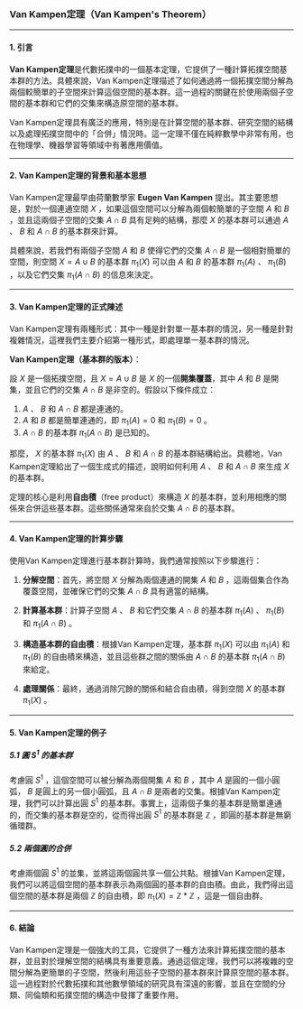 ### Van Kampen定理（Van Kampen's Theorem）

---

#### 1. 引言

**Van Kampen定理**是代數拓撲中的一個基本定理，它提供了一種計算拓撲空間基本群的方法。具體來說，Van Kampen定理描述了如何通過將一個拓撲空間分解為兩個較簡單的子空間來計算這個空間的基本群。這一過程的關鍵在於使用兩個子空間的基本群和它們的交集來構造原空間的基本群。

Van Kampen定理具有廣泛的應用，特別是在計算空間的基本群、研究空間的結構以及處理拓撲空間中的「合併」情況時。這一定理不僅在純粹數學中非常有用，也在物理學、機器學習等領域中有著應用價值。

---

#### 2. Van Kampen定理的背景和基本思想

Van Kampen定理最早由荷蘭數學家 **Eugen Van Kampen** 提出。其主要思想是，對於一個連通空間  $`X`$ ，如果這個空間可以分解為兩個較簡單的子空間  $`A`$  和  $`B`$ ，並且這兩個子空間的交集  $`A \cap B`$  具有足夠的結構，那麼  $`X`$  的基本群可以通過  $`A`$ 、 $`B`$  和  $`A \cap B`$  的基本群來計算。

具體來說，若我們有兩個子空間  $`A`$  和  $`B`$  使得它們的交集  $`A \cap B`$  是一個相對簡單的空間，則空間  $`X = A \cup B`$  的基本群  $`\pi_1(X)`$  可以由  $`A`$  和  $`B`$  的基本群  $`\pi_1(A)`$ 、 $`\pi_1(B)`$ ，以及它們交集  $`\pi_1(A \cap B)`$  的信息來決定。

---

#### 3. Van Kampen定理的正式陳述

Van Kampen定理有兩種形式：其中一種是針對單一基本群的情況，另一種是針對複雜情況，這裡我們主要介紹第一種形式，即處理單一基本群的情況。

**Van Kampen定理（基本群的版本）**：

設  $`X`$  是一個拓撲空間，且  $`X = A \cup B`$  是  $`X`$  的一個**開集覆蓋**，其中  $`A`$  和  $`B`$  是開集，並且它們的交集  $`A \cap B`$  是非空的。假設以下條件成立：

1.  $`A`$ 、 $`B`$  和  $`A \cap B`$  都是連通的。
2.  $`A`$  和  $`B`$  都是簡單連通的，即  $`\pi_1(A) = 0`$  和  $`\pi_1(B) = 0`$ 。
3.  $`A \cap B`$  的基本群  $`\pi_1(A \cap B)`$  是已知的。

那麼， $`X`$  的基本群  $`\pi_1(X)`$  由  $`A`$ 、 $`B`$  和  $`A \cap B`$  的基本群結構給出。具體地，Van Kampen定理給出了一個生成式的描述，說明如何利用  $`A`$ 、 $`B`$  和  $`A \cap B`$  來生成  $`X`$  的基本群。

定理的核心是利用**自由積**（free product）來構造  $`X`$  的基本群，並利用相應的關係來合併這些基本群。這些關係通常來自於交集  $`A \cap B`$  的基本群。

---

#### 4. Van Kampen定理的計算步驟

使用Van Kampen定理進行基本群計算時，我們通常按照以下步驟進行：

1. **分解空間**：首先，將空間  $`X`$  分解為兩個連通的開集  $`A`$  和  $`B`$ ，這兩個集合作為覆蓋空間，並確保它們的交集  $`A \cap B`$  具有適當的結構。
   
2. **計算基本群**：計算子空間  $`A`$ 、 $`B`$  和它們交集  $`A \cap B`$  的基本群  $`\pi_1(A)`$ 、 $`\pi_1(B)`$  和  $`\pi_1(A \cap B)`$ 。

3. **構造基本群的自由積**：根據Van Kampen定理，基本群  $`\pi_1(X)`$  可以由  $`\pi_1(A)`$  和  $`\pi_1(B)`$  的自由積來構造，並且這些群之間的關係由  $`A \cap B`$  的基本群  $`\pi_1(A \cap B)`$  來給定。

4. **處理關係**：最終，通過消除冗餘的關係和結合自由積，得到空間  $`X`$  的基本群  $`\pi_1(X)`$ 。

---

#### 5. Van Kampen定理的例子

##### 5.1 圓  $`S^1`$  的基本群

考慮圓  $`S^1`$ ，這個空間可以被分解為兩個開集  $`A`$  和  $`B`$ ，其中  $`A`$  是圓的一個小圓弧， $`B`$  是圓上的另一個小圓弧，且  $`A \cap B`$  是兩者的交集。根據Van Kampen定理，我們可以計算出圓  $`S^1`$  的基本群。事實上，這兩個子集的基本群是簡單連通的，而交集的基本群是空的，從而得出圓  $`S^1`$  的基本群是  $`\mathbb{Z}`$ ，即圓的基本群是無窮循環群。

##### 5.2 兩個圓的合併

考慮兩個圓  $`S^1`$  的並集，並將這兩個圓共享一個公共點。根據Van Kampen定理，我們可以將這個空間的基本群表示為兩個圓的基本群的自由積。由此，我們得出這個空間的基本群是兩個  $`\mathbb{Z}`$  的自由積，即  $`\pi_1(X) = \mathbb{Z} * \mathbb{Z}`$ ，這是一個自由群。

---

#### 6. 結論

Van Kampen定理是一個強大的工具，它提供了一種方法來計算拓撲空間的基本群，並且對於理解空間的結構具有重要意義。通過這個定理，我們可以將複雜的空間分解為更簡單的子空間，然後利用這些子空間的基本群來計算原空間的基本群。這一過程對於代數拓撲和其他數學領域的研究具有深遠的影響，並且在空間的分類、同倫類和拓撲空間的構造中發揮了重要作用。